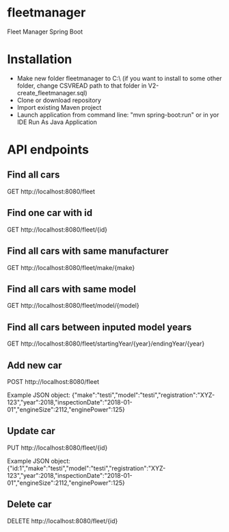 # fleetmanager
Fleet Manager Spring Boot

# Installation
* Make new folder fleetmanager to C:\ (if you want to install to some other folder, change CSVREAD path to that folder in V2-create_fleetmanager.sql)
* Clone or download repository
* Import existing Maven project
* Launch application from command line: "mvn spring-boot:run" or in yor IDE Run As Java Application 

# API endpoints

## Find all cars
GET http://localhost:8080/fleet

## Find one car with id
GET http://localhost:8080/fleet/{id}

## Find all cars with same manufacturer
GET http://localhost:8080/fleet/make/{make}

## Find all cars with same model
GET http://localhost:8080/fleet/model/{model}

## Find all cars between inputed model years
GET http://localhost:8080/fleet/startingYear/{year}/endingYear/{year}

## Add new car
POST http://localhost:8080/fleet

Example JSON object:
{"make":"testi","model":"testi","registration":"XYZ-123","year":2018,"inspectionDate":"2018-01-01","engineSize":2112,"enginePower":125}

## Update car
PUT http://localhost:8080/fleet/{id}

Example JSON object:
{"id:1","make":"testi","model":"testi","registration":"XYZ-123","year":2018,"inspectionDate":"2018-01-01","engineSize":2112,"enginePower":125}

## Delete car
DELETE http://localhost:8080/fleet/{id}




